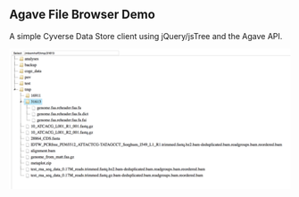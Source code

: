 Agave File Browser Demo
-----------------------

A simple Cyverse Data Store client using jQuery/jsTree and the Agave API.

![Screenshot](https://raw.githubusercontent.com/mbomhoff/agave-file-browser-demo/master/jQuery/screenshot.png)
